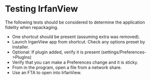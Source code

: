 # Testing IrfanView

The following tests should be considered to determine the application fidelity when repackaging.

* One shortcut should be present (assuming extra was removed).
* Launch IrganView app from shortcut.  Check any options preset by installer.
* Optional: If plugin added, verify it is present (settings/Preferences->PlugIns)
* Verify that you can make a Preferences change and it is sticky.
* From in the program, open a file from a network share.
* Use an FTA to open into IrfanView.
